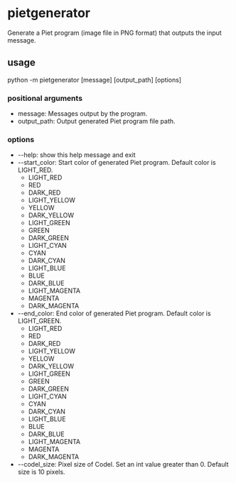 # pietgenerator

Generate a Piet program (image file in PNG format) that outputs the input message.

## usage
python -m pietgenerator [message] [output_path] [options]

### positional arguments
* message: Messages output by the program.
* output_path: Output generated Piet program file path.

### options
* --help: show this help message and exit
* --start_color: Start color of generated Piet program. Default color is LIGHT_RED.
  * LIGHT_RED
  * RED
  * DARK_RED
  * LIGHT_YELLOW
  * YELLOW
  * DARK_YELLOW
  * LIGHT_GREEN
  * GREEN
  * DARK_GREEN
  * LIGHT_CYAN
  * CYAN
  * DARK_CYAN
  * LIGHT_BLUE
  * BLUE
  * DARK_BLUE
  * LIGHT_MAGENTA
  * MAGENTA
  * DARK_MAGENTA
* --end_color: End color of generated Piet program. Default color is LIGHT_GREEN.
  * LIGHT_RED
  * RED
  * DARK_RED
  * LIGHT_YELLOW
  * YELLOW
  * DARK_YELLOW
  * LIGHT_GREEN
  * GREEN
  * DARK_GREEN
  * LIGHT_CYAN
  * CYAN
  * DARK_CYAN
  * LIGHT_BLUE
  * BLUE
  * DARK_BLUE
  * LIGHT_MAGENTA
  * MAGENTA
  * DARK_MAGENTA
* --codel_size: Pixel size of Codel. Set an int value greater than 0. Default size is 10 pixels.
